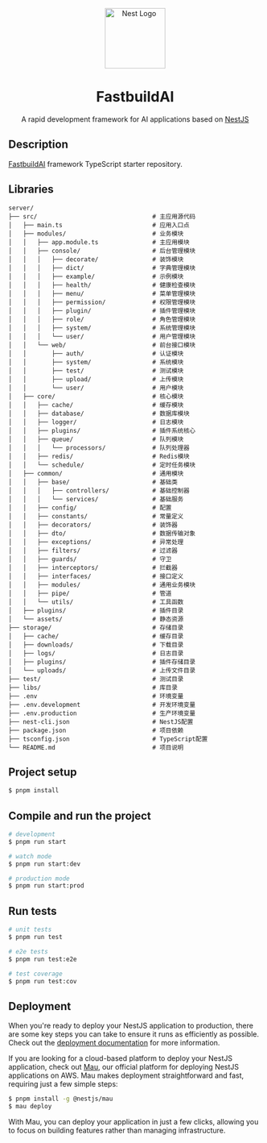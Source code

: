 <p align="center">
  <a href="http://nestjs.com/" target="blank"><img src="./libs/assets/logo.png" width="120" alt="Nest Logo" /></a>
</p>

<p align="center">
  <h1 align="center">FastbuildAI</h1>
</p>

<p align="center">
  A rapid development framework for AI applications based on <a href="https://github.com/nestjs/nest" target="_blank">NestJS</a>
</p>

## Description

[FastbuildAI](https://github.com/nestjs/nest) framework TypeScript starter repository.

## Libraries

```
server/
├── src/                                # 主应用源代码
│   ├── main.ts                         # 应用入口点
│   ├── modules/                        # 业务模块
│   │   ├── app.module.ts               # 主应用模块
│   │   ├── console/                    # 后台管理模块
│   │   │   ├── decorate/               # 装饰模块
│   │   │   ├── dict/                   # 字典管理模块
│   │   │   ├── example/                # 示例模块
│   │   │   ├── health/                 # 健康检查模块
│   │   │   ├── menu/                   # 菜单管理模块
│   │   │   ├── permission/             # 权限管理模块
│   │   │   ├── plugin/                 # 插件管理模块
│   │   │   ├── role/                   # 角色管理模块
│   │   │   ├── system/                 # 系统管理模块
│   │   │   └── user/                   # 用户管理模块
│   │   └── web/                        # 前台接口模块
│   │       ├── auth/                   # 认证模块
│   │       ├── system/                 # 系统模块
│   │       ├── test/                   # 测试模块
│   │       ├── upload/                 # 上传模块
│   │       └── user/                   # 用户模块
│   ├── core/                           # 核心模块
│   │   ├── cache/                      # 缓存模块
│   │   ├── database/                   # 数据库模块
│   │   ├── logger/                     # 日志模块
│   │   ├── plugins/                    # 插件系统核心
│   │   ├── queue/                      # 队列模块
│   │   │   └── processors/             # 队列处理器
│   │   ├── redis/                      # Redis模块
│   │   └── schedule/                   # 定时任务模块
│   ├── common/                         # 通用模块
│   │   ├── base/                       # 基础类
│   │   │   ├── controllers/            # 基础控制器
│   │   │   └── services/               # 基础服务
│   │   ├── config/                     # 配置
│   │   ├── constants/                  # 常量定义
│   │   ├── decorators/                 # 装饰器
│   │   ├── dto/                        # 数据传输对象
│   │   ├── exceptions/                 # 异常处理
│   │   ├── filters/                    # 过滤器
│   │   ├── guards/                     # 守卫
│   │   ├── interceptors/               # 拦截器
│   │   ├── interfaces/                 # 接口定义
│   │   ├── modules/                    # 通用业务模块
│   │   ├── pipe/                       # 管道
│   │   └── utils/                      # 工具函数
│   ├── plugins/                        # 插件目录
│   └── assets/                         # 静态资源
├── storage/                            # 存储目录
│   ├── cache/                          # 缓存目录
│   ├── downloads/                      # 下载目录
│   ├── logs/                           # 日志目录
│   ├── plugins/                        # 插件存储目录
│   └── uploads/                        # 上传文件目录
├── test/                               # 测试目录
├── libs/                               # 库目录
├── .env                                # 环境变量
├── .env.development                    # 开发环境变量
├── .env.production                     # 生产环境变量
├── nest-cli.json                       # NestJS配置
├── package.json                        # 项目依赖
├── tsconfig.json                       # TypeScript配置
└── README.md                           # 项目说明
```

## Project setup

```bash
$ pnpm install
```

## Compile and run the project

```bash
# development
$ pnpm run start

# watch mode
$ pnpm run start:dev

# production mode
$ pnpm run start:prod
```

## Run tests

```bash
# unit tests
$ pnpm run test

# e2e tests
$ pnpm run test:e2e

# test coverage
$ pnpm run test:cov
```

## Deployment

When you're ready to deploy your NestJS application to production, there are some key steps you can
take to ensure it runs as efficiently as possible. Check out the
[deployment documentation](https://docs.nestjs.com/deployment) for more information.

If you are looking for a cloud-based platform to deploy your NestJS application, check out
[Mau](https://mau.nestjs.com), our official platform for deploying NestJS applications on AWS. Mau
makes deployment straightforward and fast, requiring just a few simple steps:

```bash
$ pnpm install -g @nestjs/mau
$ mau deploy
```

With Mau, you can deploy your application in just a few clicks, allowing you to focus on building
features rather than managing infrastructure.
